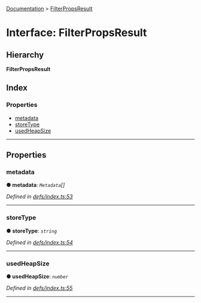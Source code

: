 [Documentation](../README.md) > [FilterPropsResult](../interfaces/filterpropsresult.md)

# Interface: FilterPropsResult

## Hierarchy

**FilterPropsResult**

## Index

### Properties

* [metadata](filterpropsresult.md#metadata)
* [storeType](filterpropsresult.md#storetype)
* [usedHeapSize](filterpropsresult.md#usedheapsize)

---

## Properties

<a id="metadata"></a>

###  metadata

**● metadata**: *`Metadata`[]*

*Defined in [defs/index.ts:53](https://github.com/badbatch/cachemap/blob/1fafbca/packages/core-worker/src/defs/index.ts#L53)*

___
<a id="storetype"></a>

###  storeType

**● storeType**: *`string`*

*Defined in [defs/index.ts:54](https://github.com/badbatch/cachemap/blob/1fafbca/packages/core-worker/src/defs/index.ts#L54)*

___
<a id="usedheapsize"></a>

###  usedHeapSize

**● usedHeapSize**: *`number`*

*Defined in [defs/index.ts:55](https://github.com/badbatch/cachemap/blob/1fafbca/packages/core-worker/src/defs/index.ts#L55)*

___

